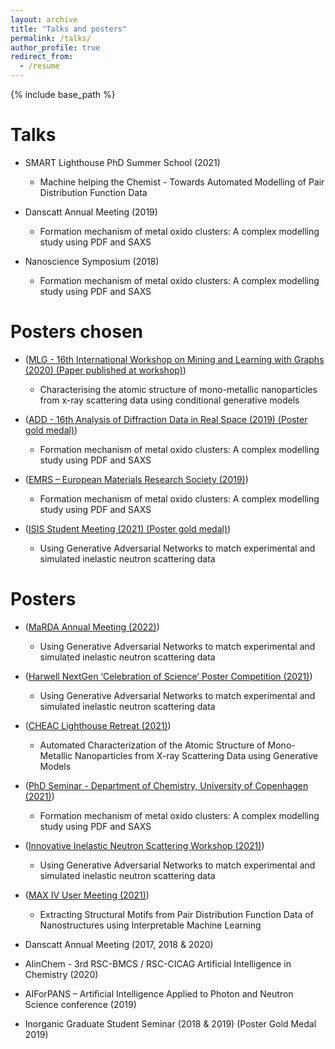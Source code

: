 ```yaml
---
layout: archive
title: "Talks and posters"
permalink: /talks/
author_profile: true
redirect_from:
  - /resume
---
```


{% include base_path %}

Talks
======
* SMART Lighthouse PhD Summer School (2021)
	* Machine helping the Chemist - Towards Automated Modelling of Pair Distribution Function Data

* Danscatt Annual Meeting (2019)
	* Formation mechanism of metal oxido clusters: A complex modelling study using PDF and SAXS

* Nanoscience Symposium (2018)
	* Formation mechanism of metal oxido clusters: A complex modelling study using PDF and SAXS


Posters chosen
======
* ([MLG - 16th International Workshop on Mining and Learning with Graphs (2020) (Paper published at workshop)](https://chemrxiv.org/engage/chemrxiv/article-details/60c74dd1842e6514f2db3527))
	* Characterising the atomic structure of mono-metallic nanoparticles from x-ray scattering data using conditional generative models

* ([ADD - 16th Analysis of Diffraction Data in Real Space (2019) (Poster gold medal)](files/Bismuth.pdf))
	* Formation mechanism of metal oxido clusters: A complex modelling study using PDF and SAXS

* ([EMRS – European Materials Research Society (2019)](files/Bismuth.pdf))
	* Formation mechanism of metal oxido clusters: A complex modelling study using PDF and SAXS

* ([ISIS Student Meeting (2021) (Poster gold medal)](files/GAN_Poster.pdf))
	* Using Generative Adversarial Networks to match experimental and simulated inelastic neutron scattering data

Posters
======
* ([MaRDA Annual Meeting (2022)](files/MaRDA_poster.pdf))
	* Using Generative Adversarial Networks to match experimental and simulated inelastic neutron scattering data

* ([Harwell NextGen ‘Celebration of Science’ Poster Competition (2021)](files/GAN_Poster.pdf))
	* Using Generative Adversarial Networks to match experimental and simulated inelastic neutron scattering data

* ([CHEAC Lighthouse Retreat (2021)](files/poster_CHEAC2021.pdf))
	* Automated Characterization of the Atomic Structure of Mono-Metallic Nanoparticles from X-ray Scattering Data using Generative Models

* ([PhD Seminar - Department of Chemistry, University of Copenhagen (2021)](files/Bismuth.pdf))
	* Formation mechanism of metal oxido clusters: A complex modelling study using PDF and SAXS

* ([Innovative Inelastic Neutron Scattering Workshop (2021)](files/GAN_Poster.pdf))
	* Using Generative Adversarial Networks to match experimental and simulated inelastic neutron scattering data

* ([MAX IV User Meeting (2021)](files/ML-MotEx_Poster_Compressed.pdf))
	* Extracting Structural Motifs from Pair Distribution Function Data of Nanostructures using Interpretable Machine Learning

* Danscatt Annual Meeting (2017, 2018 & 2020)
	
* AIinChem - 3rd RSC-BMCS / RSC-CICAG Artificial Intelligence in Chemistry (2020)

* AIForPANS – Artificial Intelligence Applied to Photon and Neutron Science conference (2019)

* Inorganic Graduate Student Seminar (2018 & 2019) (Poster Gold Medal 2019)
